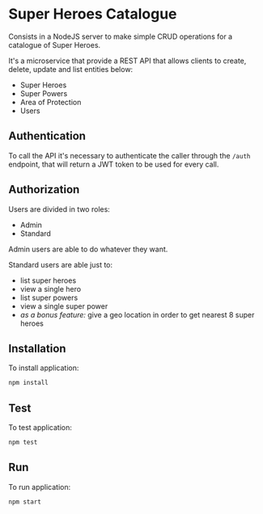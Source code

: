 
# Super Heroes Catalogue

Consists in a NodeJS server to make simple CRUD operations for a catalogue of Super Heroes.

It's a microservice that provide a REST API that allows clients to create, delete, update and list entities below:

- Super Heroes
- Super Powers
- Area of Protection
- Users

## Authentication

To call the API it's necessary to authenticate the caller through the `/auth` endpoint, that will return a JWT token to be used for every call.

## Authorization

Users are divided in two roles:

- Admin
- Standard

Admin users are able to do whatever they want.

Standard users are able just to:

- list super heroes
- view a single hero
- list super powers
- view a single super power
- _as a bonus feature:_ give a geo location in order to get nearest 8 super heroes

## Installation

To install application:

```bash
npm install
```

## Test

To test application:

```bash
npm test
```

## Run

To run application:

```bash
npm start
```
